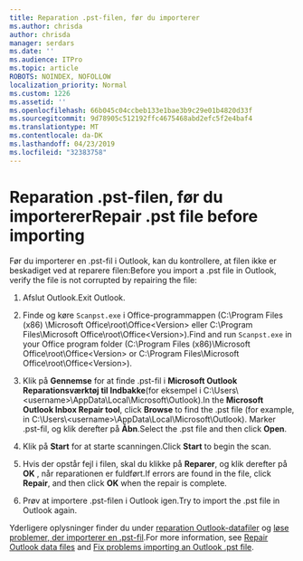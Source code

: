 ```yaml
---
title: Reparation .pst-filen, før du importerer
ms.author: chrisda
author: chrisda
manager: serdars
ms.date: ''
ms.audience: ITPro
ms.topic: article
ROBOTS: NOINDEX, NOFOLLOW
localization_priority: Normal
ms.custom: 1226
ms.assetid: ''
ms.openlocfilehash: 66b045c04ccbeb133e1bae3b9c29e01b4820d33f
ms.sourcegitcommit: 9d78905c512192ffc4675468abd2efc5f2e4baf4
ms.translationtype: MT
ms.contentlocale: da-DK
ms.lasthandoff: 04/23/2019
ms.locfileid: "32383758"
---
```

# <a name="repair-pst-file-before-importing"></a><span data-ttu-id="58657-102">Reparation .pst-filen, før du importerer</span><span class="sxs-lookup"><span data-stu-id="58657-102">Repair .pst file before importing</span></span>

<span data-ttu-id="58657-103">Før du importerer en .pst-fil i Outlook, kan du kontrollere, at filen ikke er beskadiget ved at reparere filen:</span><span class="sxs-lookup"><span data-stu-id="58657-103">Before you import a .pst file in Outlook, verify the file is not corrupted by repairing the file:</span></span>

1. <span data-ttu-id="58657-104">Afslut Outlook.</span><span class="sxs-lookup"><span data-stu-id="58657-104">Exit Outlook.</span></span>

2. <span data-ttu-id="58657-105">Finde og køre `Scanpst.exe` i Office-programmappen (C:\Program Files (x86) \Microsoft Office\root\Office\<Version\> eller C:\Program Files\Microsoft Office\root\Office\<Version\>).</span><span class="sxs-lookup"><span data-stu-id="58657-105">Find and run `Scanpst.exe` in your Office program folder (C:\Program Files (x86)\Microsoft Office\root\Office\<Version\> or C:\Program Files\Microsoft Office\root\Office\<Version\>).</span></span>

3. <span data-ttu-id="58657-106">Klik på **Gennemse** for at finde .pst-fil i **Microsoft Outlook Reparationsværktøj til Indbakke**(for eksempel i C:\Users\\<username\>\AppData\Local\Microsoft\Outlook).</span><span class="sxs-lookup"><span data-stu-id="58657-106">In the **Microsoft Outlook Inbox Repair tool**, click **Browse** to find the .pst file (for example, in C:\Users\\<username\>\AppData\Local\Microsoft\Outlook).</span></span> <span data-ttu-id="58657-107">Marker .pst-fil, og klik derefter på **Åbn**.</span><span class="sxs-lookup"><span data-stu-id="58657-107">Select the .pst file and then click **Open**.</span></span>

4. <span data-ttu-id="58657-108">Klik på **Start** for at starte scanningen.</span><span class="sxs-lookup"><span data-stu-id="58657-108">Click **Start** to begin the scan.</span></span>

5. <span data-ttu-id="58657-109">Hvis der opstår fejl i filen, skal du klikke på **Reparer**, og klik derefter på **OK** , når reparationen er fuldført.</span><span class="sxs-lookup"><span data-stu-id="58657-109">If errors are found in the file, click **Repair**, and then click **OK** when the repair is complete.</span></span>

6. <span data-ttu-id="58657-110">Prøv at importere .pst-filen i Outlook igen.</span><span class="sxs-lookup"><span data-stu-id="58657-110">Try to import the .pst file in Outlook again.</span></span>

<span data-ttu-id="58657-111">Yderligere oplysninger finder du under [reparation Outlook-datafiler](https://support.office.com/article/25663bc3-11ec-4412-86c4-60458afc5253) og [løse problemer, der importerer en .pst-fil](https://support.office.com/article/2d2e50dc-5c36-4ab2-ab50-f1be733b3d6e).</span><span class="sxs-lookup"><span data-stu-id="58657-111">For more information, see [Repair Outlook data files](https://support.office.com/article/25663bc3-11ec-4412-86c4-60458afc5253) and [Fix problems importing an Outlook .pst file](https://support.office.com/article/2d2e50dc-5c36-4ab2-ab50-f1be733b3d6e).</span></span>
